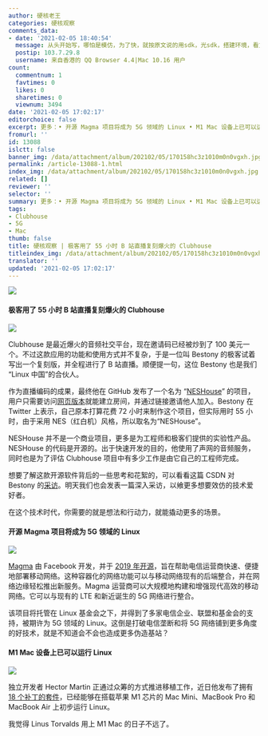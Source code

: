 ```yaml
---
author: 硬核老王
categories: 硬核观察
comments_data:
- date: '2021-02-05 18:40:54'
  message: 从头开始写，哪怕是模仿，为了快，就按原文说的用sdk，光sdk，搭建环境，看文档以及写一些验证测试，起码也要一天。台上10分钟，台下十年功。
  postip: 103.7.29.8
  username: 来自香港的 QQ Browser 4.4|Mac 10.16 用户
count:
  commentnum: 1
  favtimes: 0
  likes: 0
  sharetimes: 0
  viewnum: 3494
date: '2021-02-05 17:02:17'
editorchoice: false
excerpt: 更多：• 开源 Magma 项目将成为 5G 领域的 Linux • M1 Mac 设备上已可以运行 Linux
fromurl: ''
id: 13088
islctt: false
banner_img: /data/attachment/album/202102/05/170158hc3z1010m0n0vgxh.jpg
permalink: /article-13088-1.html
index_img: /data/attachment/album/202102/05/170158hc3z1010m0n0vgxh.jpg
related: []
reviewer: ''
selector: ''
summary: 更多：• 开源 Magma 项目将成为 5G 领域的 Linux • M1 Mac 设备上已可以运行 Linux
tags:
- Clubhouse
- 5G
- Mac
thumb: false
title: 硬核观察 | 极客用了 55 小时 B 站直播复刻爆火的 Clubhouse
titleindex_img: /data/attachment/album/202102/05/170158hc3z1010m0n0vgxh.jpg
translator: ''
updated: '2021-02-05 17:02:17'
---
```


![](/data/attachment/album/202102/05/170158hc3z1010m0n0vgxh.jpg)


#### 极客用了 55 小时 B 站直播复刻爆火的 Clubhouse


![](/data/attachment/album/202102/05/165937oxhlc9lpfnnqsipv.jpg)


Clubhouse 是最近爆火的音频社交平台，现在邀请码已经被炒到了 100 美元一个。不过这款应用的功能和使用方式并不复杂，于是一位叫 Bestony 的极客试着写出一个复刻版，并全程进行了 B 站直播。顺便提一句，这位 Bestony 也是我们 “Linux 中国”的合伙人。


作为直播编码的成果，最终他在 GitHub 发布了一个名为 “[NESHouse](https://github.com/bestony/neshouse)” 的项目，用户只需要访问[网页版本](https://neshouse.com/admin.html)就能建立房间，并通过链接邀请他人加入。Bestony 在 Twitter 上表示，自己原本打算花费 72 小时来制作这个项目，但实际用时 55 小时，由于采用 NES（红白机）风格，所以取名为“NESHouse”。


NESHouse 并不是一个商业项目，更多是为工程师和极客们提供的实验性产品。NESHouse 的代码是开源的。出于快速开发的目的，他使用了声网的音频服务，同时也是为了评估 Clubhouse 项目中有多少工作是由它自己的工程师完成。


想要了解这款开源软件背后的一些思考和花絮的，可以看看这篇 CSDN 对 Bestony 的[采访](https://mp.weixin.qq.com/s/mUGGkxdTIngLzd9zX96AeA)。明天我们也会发表一篇深入采访，以飨更多想要效仿的技术爱好者。


在这个技术时代，你需要的就是想法和行动力，就能撬动更多的场景。


#### 开源 Magma 项目将成为 5G 领域的 Linux


![](/data/attachment/album/202102/05/164904mt4mm2agigigi4t2.jpg)


[Magma](https://www.magmacore.org/) 由 Facebook 开发，并于 [2019 年开源](https://www.facebook.com/fbOpenSource/posts/today-we-open-sourced-magma-a-software-platform-that-gives-network-operators-an-/2052421168139967/)，旨在帮助电信运营商快速、便捷地部署移动网络。这种容器化的网络功能可以与移动网络现有的后端整合，并在网络边缘轻松推出新服务。Magma 运营商可以大规模地构建和增强现代高效的移动网络。它可以与现有的 LTE 和新近诞生的 5G 网络进行整合。


该项目将托管在 Linux 基金会之下，并得到了多家电信企业、联盟和基金会的支持，被期许为 5G 领域的 Linux。这倒是打破电信垄断和将 5G 网络铺到更多角度的好技术，就是不知道会不会也造成更多伪造基站？


#### M1 Mac 设备上已可以运行 Linux


![](/data/attachment/album/202102/05/165210opx24dfzcmnccqnx.jpg)


独立开发者 Hector Martin 正通过众筹的方式推进移植工作，近日他发布了拥有 [18 个补丁的套件](https://lore.kernel.org/lkml/20210204203951.52105-1-marcan@marcan.st/)，已经能够在搭载苹果 M1 芯片的 Mac Mini、MacBook Pro 和 MacBook Air 上初步运行 Linux。


我觉得 Linus Torvalds 用上 M1 Mac 的日子不远了。
